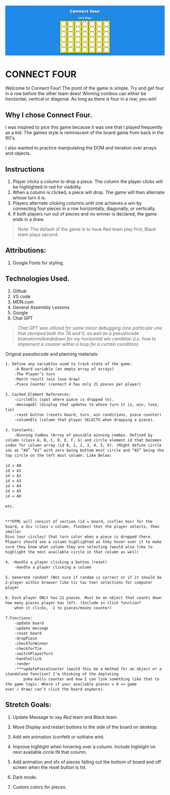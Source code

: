 ![connect four screenshot](./assets/connect_four_wide.png)

# **CONNECT FOUR**

Welcome to Connect Four! The point of the game is simple. Try and get four in a row before the other team does! Winning combos can either be horizontal, vertical or diagonal. As long as there is four in a row, you win! 

## Why I chose Connect Four.

I was inspired to pice this game because it was one that I played frequently as a kid. The games style is reminiscent of the board game from back in the 90's. 

I also wanted to practice manipulating the DOM and iteration over arrays and objects. 



## Instructions

1. Player clicks a column to drop a piece. The column the player clicks will be highlighted in red for visibility. 
2. When a column is clicked, a piece will drop. The game will then alternate whose turn it is. 
3. Players alternate clicking columns until one achieves a win by connecting four pieces in a row horizontally, diagonally, or vertically. 
4. If both players run out of pieces and no winner is declared, the game ends in a draw. 

>Note: The default of the game is to have Red team play first, Black team plays second. 



## Attributions:
1. Google Fonts for styling. 


## Technologies Used.
1. Github
2. VS code
3. MDN.com
4. General Assembly Lessons
5. Google
6. Chat GPT 

>*Chat GPT was utilized for some minor debugging (one particular one that stumped both the TA and I), as well as a pseudocode brainstorm/breakdown for my horizontal win condition (i.e. how to implement a counter within a loop for a certain condition).*



Original pseudocode and planning materials:
```
1. Define any variables used to track state of the game:
	-A Board variable (an empty array of arrays)
	-The Player’s turn
	-Match result (win lose draw)
	-Piece Counter (connect 4 has only 21 pieces per player)

2. Cached Element References:
	-circleEls (spot where piece is dropped to).
	-messageEl (display that updates to whose turn it is, win, lose, tie)
	-reset button (resets board, turn, win conditions, piece counter)
	-columnEls (column that player SELECTS when dropping a piece).

3. Constants:
	-Winning Combos (Array of possible winning combos. Defined by column (class A, B, C, D, E, F, G) and circle element id that becomes index for column array (id 0, 1, 2, 3, 4, 5, 6). (Might define circle ids as “A0” “A1” with zero being bottom most circle and “A5” being the top circle on the left most column. Like Below:

id = A0
id = A1
id = A2 
id = A3
id = A4 
id = A5
id = A6

etc.


***HTML will consist of section (id = board, cssflex box) for the board, a div (class = column, flexbox) that the player selects, then smaller
Divs (our circles) that turn color when a piece is dropped there. Players should see a column highlighted as they hover over it to make sure they know what column they are selecting (would also like to highlight the next available circle in that column as well)

4. -Handle a player clicking a button (reset)
	-Handle a player clicking a column

5. Generate random? (Not sure if random is correct or if it should be 2-player within browser like tic tac toe) selections for computer player

6. Each player ONLY has 21 pieces. Must be an object that counts down how many pieces player has left. (Include in click function? 
	when it clicks, -1 to pieces/moves counter)

7.Functions:
	-update board
	-update message
	-reset board
	-dropPiece
	-checkforWinner
	-checkforTie
	-switchPlayerTurn
	-handleClick
	-render
	-***updatePieceCounter (would this be a method for an object or a standalone function? I’m thinking of the depleting
		poke-balls counter and how I can link something like that to the game logic. Where if your available pieces = 0 => game 		over / draw/ can’t click the board anymore).  
```


## Stretch Goals:

1. Update Message to say *Red* team and *Black* team.

2. Move Display and restart buttons to the side of the board on desktop.

3. Add win animation (confetti or solitaire win).

4. Improve highlight when hovering over a column. Include highlight on next available circle IN that column.

5. Add animation and sfx of pieces falling out the bottom of board and off screen when the reset button is hit. 

6. Dark mode.

7. Custom colors for pieces. 